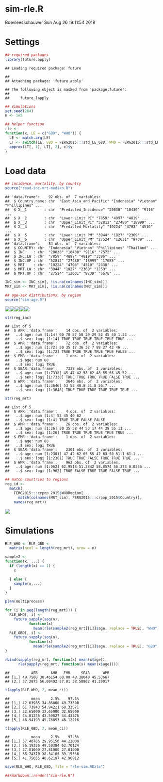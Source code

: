 sim-rle.R
================
Bdevleesschauwer
Sun Aug 26 19:11:54 2018

# Settings

``` r
## required packages
library(future.apply)
```

    ## Loading required package: future

    ## 
    ## Attaching package: 'future.apply'

    ## The following object is masked from 'package:future':
    ## 
    ##     future_lapply

``` r
## simulations
set.seed(264)
n <- 1e5

## helper function
rle <-
function(x, LE = c("GBD", "WHO")) {
  LE <- match.arg(LE)
  LT <- switch(LE, GBD = FERG2015:::std_LE_GBD, WHO = FERG2015:::std_LE_WHO)
  approx(LT[, 1], LT[, 2], x)$y
}
```

# Load data

``` r
## incidence, mortality, by country
source("read-inc-mrt-median.R")
```

    ## 'data.frame':    92 obs. of  7 variables:
    ##  $ Country.name: chr  "East_Asia_and_Pacific" "Indonesia" "Vietnam" "Phillipines" ...
    ##  $ X__1        : chr  "Predicted_Incidence" "20038" "10430" "9116" ...
    ##  $ X__2        : chr  "Lower_Limit_PI" "7859" "4097" "4819" ...
    ##  $ X__3        : chr  "Upper_Limit_PI" "52812" "27480" "18999" ...
    ##  $ X__4        : chr  "Predicted Mortality" "10224" "4703" "4510" ...
    ##  $ X__5        : chr  "Lower_Limit_PM" "3944" "1827" "2369" ...
    ##  $ X__6        : chr  "Upper_Limit_PM" "27524" "12631" "9739" ...
    ## 'data.frame':    83 obs. of  7 variables:
    ##  $ COUNTRY: chr  "Indonesia" "Vietnam" "Phillipines" "Thailand" ...
    ##  $ INC    : chr  "20038" "10430" "9116" "7572" ...
    ##  $ INC.LW : chr  "7859" "4097" "4819" "3396" ...
    ##  $ INC.UP : chr  "52812" "27480" "18999" "17685" ...
    ##  $ MRT    : chr  "10224" "4703" "4510" "2838" ...
    ##  $ MRT.LW : chr  "3944" "1827" "2369" "1259" ...
    ##  $ MRT.UP : chr  "27524" "12631" "9739" "6678" ...

``` r
INC_sim <- INC_sim[, !is.na(colnames(INC_sim))]
MRT_sim <- MRT_sim[, !is.na(colnames(MRT_sim))]

## age-sex distributions, by region
source("sim-age.R")
```

![](sim-rle_files/figure-gfm/unnamed-chunk-2-1.png)<!-- -->![](sim-rle_files/figure-gfm/unnamed-chunk-2-2.png)<!-- -->![](sim-rle_files/figure-gfm/unnamed-chunk-2-3.png)<!-- -->![](sim-rle_files/figure-gfm/unnamed-chunk-2-4.png)<!-- -->![](sim-rle_files/figure-gfm/unnamed-chunk-2-5.png)<!-- -->

``` r
str(reg_inc)
```

    ## List of 5
    ##  $ AFR :'data.frame':    14 obs. of  2 variables:
    ##   ..$ age: num [1:14] 60 70 57 58 29 29 52 45 40 1.33 ...
    ##   ..$ sex: logi [1:14] TRUE TRUE TRUE TRUE TRUE TRUE ...
    ##  $ AMR :'data.frame':    72 obs. of  2 variables:
    ##   ..$ age: num [1:72] 50 35 17 36 32 7 88 27 42 46 ...
    ##   ..$ sex: logi [1:72] TRUE TRUE TRUE TRUE TRUE FALSE ...
    ##  $ EMR :'data.frame':    1 obs. of  2 variables:
    ##   ..$ age: num 60
    ##   ..$ sex: logi TRUE
    ##  $ SEAR:'data.frame':    7338 obs. of  2 variables:
    ##   ..$ age: num [1:7338] 45 47 42 58 62 48 55 65 45 52 ...
    ##   ..$ sex: logi [1:7338] TRUE TRUE TRUE TRUE FALSE TRUE ...
    ##  $ WPR :'data.frame':    3646 obs. of  2 variables:
    ##   ..$ age: num [1:3646] 53 53 48.8 51.8 56.7 ...
    ##   ..$ sex: logi [1:3646] TRUE TRUE TRUE TRUE TRUE TRUE ...

``` r
str(reg_mrt)
```

    ## List of 5
    ##  $ AFR :'data.frame':    4 obs. of  2 variables:
    ##   ..$ age: num [1:4] 52 45 40 62
    ##   ..$ sex: logi [1:4] TRUE TRUE FALSE FALSE
    ##  $ AMR :'data.frame':    26 obs. of  2 variables:
    ##   ..$ age: num [1:26] 50 35 58 44 53 17 44 38 55 11 ...
    ##   ..$ sex: logi [1:26] TRUE TRUE TRUE TRUE TRUE TRUE ...
    ##  $ EMR :'data.frame':    1 obs. of  2 variables:
    ##   ..$ age: num 60
    ##   ..$ sex: logi TRUE
    ##  $ SEAR:'data.frame':    2301 obs. of  2 variables:
    ##   ..$ age: num [1:2301] 47 42 62 65 55 42 63 50 61.1 61.1 ...
    ##   ..$ sex: logi [1:2301] TRUE TRUE FALSE TRUE TRUE TRUE ...
    ##  $ WPR :'data.frame':    962 obs. of  2 variables:
    ##   ..$ age: num [1:962] 62.9518 51.3842 58.8574 56.373 0.0356 ...
    ##   ..$ sex: logi [1:962] TRUE FALSE TRUE TRUE FALSE TRUE ...

``` r
## match countries to regions
reg_id <-
  match(
    FERG2015:::crpop_2015$WHORegion[
      match(colnames(MRT_sim), FERG2015:::crpop_2015$Country)],
    names(reg_mrt))
```

![](sim-rle_files/figure-gfm/unnamed-chunk-2-6.png)<!-- -->

# Simulations

``` r
RLE_WHO <- RLE_GBD <-
  matrix(ncol = length(reg_mrt), nrow = n)

sample2 <-
function(x, ...) {
  if (length(x) == 1) {
    x

  } else {
    sample(x,...)
  }
}

plan(multiprocess)

for (i in seq(length(reg_mrt))) {
  RLE_WHO[, i] <-
    future_sapply(seq(n),
           function(x)
             mean(rle(sample2(reg_mrt[[i]]$age, replace = TRUE), "WHO")))
  RLE_GBD[, i] <-
    future_sapply(seq(n),
           function(x)
             mean(rle(sample2(reg_mrt[[i]]$age, replace = TRUE), "GBD")))
}

rbind(sapply(reg_mrt, function(x) mean(x$age)),
      rle(sapply(reg_mrt, function(x) mean(x$age))))
```

    ##          AFR      AMR   EMR     SEAR      WPR
    ## [1,] 49.7500 30.46154 60.00 48.38040 45.53667
    ## [2,] 37.2875 56.00492 27.81 38.58862 41.29017

``` r
t(apply(RLE_WHO, 2, mean_ci))
```

    ##          mean     2.5%    97.5%
    ## [1,] 42.63985 34.86800 49.73500
    ## [2,] 61.73943 54.94221 68.33571
    ## [3,] 32.65000 32.65000 32.65000
    ## [4,] 44.01256 43.59827 44.43376
    ## [5,] 46.94193 45.76893 48.12216

``` r
t(apply(RLE_GBD, 2, mean_ci))
```

    ##          mean     2.5%    97.5%
    ## [1,] 37.40706 29.95150 44.22000
    ## [2,] 56.19326 49.50384 62.70124
    ## [3,] 27.81000 27.81000 27.81000
    ## [4,] 38.74370 38.34105 39.15536
    ## [5,] 41.75655 40.62197 42.90912

``` r
save(RLE_WHO, RLE_GBD, file = "rle-sim.RData")

##rmarkdown::render("sim-rle.R")
```
